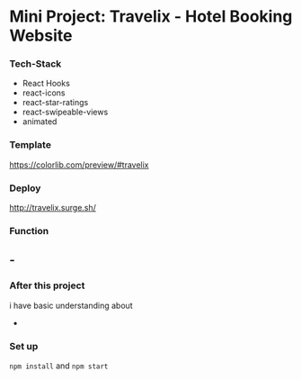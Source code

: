 # Mini Project: Travelix - Hotel Booking Website

### Tech-Stack

- React Hooks
- react-icons
- react-star-ratings
- react-swipeable-views
- animated

### Template

https://colorlib.com/preview/#travelix

### Deploy

http://travelix.surge.sh/

### Function

## -

### After this project

i have basic understanding about

-

### Set up

`npm install` and `npm start`
